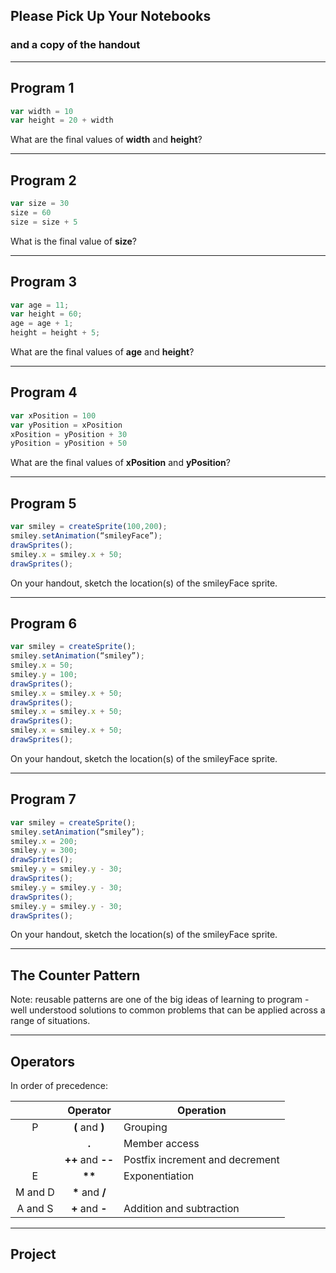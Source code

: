 ## Please Pick Up Your Notebooks
### and a copy of the handout

---

## Program 1

```javascript
var width = 10
var height = 20 + width
```

What are the final values of **width** and **height**?

---

## Program 2

```javascript
var size = 30
size = 60
size = size + 5
```

What is the final value of **size**?

---

## Program 3

```javascript
var age = 11;
var height = 60;
age = age + 1;
height = height + 5;
```

What are the final values of **age** and **height**?

---

## Program 4

```javascript
var xPosition = 100
var yPosition = xPosition
xPosition = yPosition + 30
yPosition = yPosition + 50
```

What are the final values of **xPosition** and **yPosition**?

---

## Program 5

```javascript
var smiley = createSprite(100,200);
smiley.setAnimation(“smileyFace”);
drawSprites();
smiley.x = smiley.x + 50;
drawSprites();
```

On your handout, sketch the location(s) of the smileyFace sprite.

---

## Program 6

```javascript
var smiley = createSprite();
smiley.setAnimation(“smiley”);
smiley.x = 50;
smiley.y = 100;
drawSprites();
smiley.x = smiley.x + 50;
drawSprites();
smiley.x = smiley.x + 50;
drawSprites();
smiley.x = smiley.x + 50;
drawSprites();
```

On your handout, sketch the location(s) of the smileyFace sprite.

---

## Program 7

```javascript
var smiley = createSprite();
smiley.setAnimation(“smiley”);
smiley.x = 200;
smiley.y = 300;
drawSprites();
smiley.y = smiley.y - 30;
drawSprites();
smiley.y = smiley.y - 30;
drawSprites();
smiley.y = smiley.y - 30;
drawSprites();
```

On your handout, sketch the location(s) of the smileyFace sprite.

---

## The Counter Pattern

Note: reusable patterns are one of the big ideas of learning to program - well understood solutions to common problems that can be applied across a range of situations.

---

## Operators

In order of precedence:

|   | Operator | Operation |
|:-:|:-:       |---|
| P | **(** and **)** | Grouping |
|   | __.__ | Member access |
|   | __++__ and __--__ | Postfix increment and decrement |
| E | __**__  | Exponentiation |
| M and D | __*__ and **/** | |
| A and S | **+** and **-** | Addition and subtraction |

---

## Project
